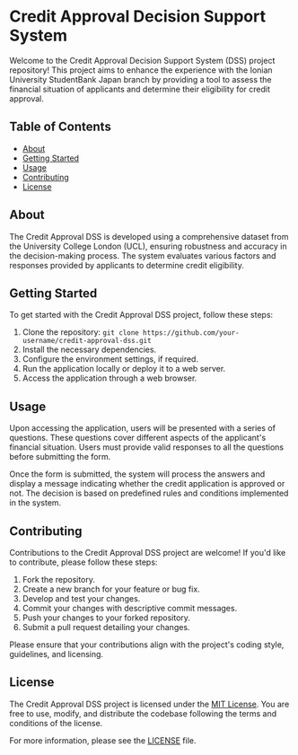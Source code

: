 # Credit Approval Decision Support System

Welcome to the Credit Approval Decision Support System (DSS) project repository! This project aims to enhance the experience with the Ionian University StudentBank Japan branch by providing a tool to assess the financial situation of applicants and determine their eligibility for credit approval.

## Table of Contents

- [About](#about)
- [Getting Started](#getting-started)
- [Usage](#usage)
- [Contributing](#contributing)
- [License](#license)

## About

The Credit Approval DSS is developed using a comprehensive dataset from the University College London (UCL), ensuring robustness and accuracy in the decision-making process. The system evaluates various factors and responses provided by applicants to determine credit eligibility.

## Getting Started

To get started with the Credit Approval DSS project, follow these steps:

1. Clone the repository: `git clone https://github.com/your-username/credit-approval-dss.git`
2. Install the necessary dependencies.
3. Configure the environment settings, if required.
4. Run the application locally or deploy it to a web server.
5. Access the application through a web browser.

## Usage

Upon accessing the application, users will be presented with a series of questions. These questions cover different aspects of the applicant's financial situation. Users must provide valid responses to all the questions before submitting the form.

Once the form is submitted, the system will process the answers and display a message indicating whether the credit application is approved or not. The decision is based on predefined rules and conditions implemented in the system.

## Contributing

Contributions to the Credit Approval DSS project are welcome! If you'd like to contribute, please follow these steps:

1. Fork the repository.
2. Create a new branch for your feature or bug fix.
3. Develop and test your changes.
4. Commit your changes with descriptive commit messages.
5. Push your changes to your forked repository.
6. Submit a pull request detailing your changes.

Please ensure that your contributions align with the project's coding style, guidelines, and licensing.

## License

The Credit Approval DSS project is licensed under the [MIT License](LICENSE). You are free to use, modify, and distribute the codebase following the terms and conditions of the license.

For more information, please see the [LICENSE](LICENSE) file.
